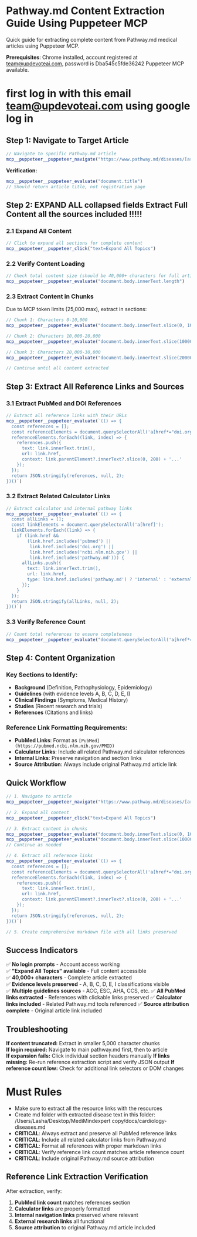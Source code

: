 
# Pathway.md Content Extraction Guide Using Puppeteer MCP

Quick guide for extracting complete content from Pathway.md medical articles using Puppeteer MCP. 

**Prerequisites**: Chrome installed, account registered at team@updevoteai.com, password is Dba545c5fde36242 Puppeteer MCP available.

# first log in with this email team@updevoteai.com using google log in 

## Step 1: Navigate to Target Article

```javascript
// Navigate to specific Pathway.md article
mcp__puppeteer__puppeteer_navigate("https://www.pathway.md/diseases/[article-id]")
```

**Verification:**
```javascript
mcp__puppeteer__puppeteer_evaluate("document.title")
// Should return article title, not registration page
```

## Step 2: EXPAND ALL collapsed fields Extract Full Content all the sources included !!!!!

### 2.1 Expand All Content

```javascript
// Click to expand all sections for complete content
mcp__puppeteer__puppeteer_click("text=Expand All Topics")
```

### 2.2 Verify Content Loading

```javascript
// Check total content size (should be 40,000+ characters for full articles)
mcp__puppeteer__puppeteer_evaluate("document.body.innerText.length")
```

### 2.3 Extract Content in Chunks

Due to MCP token limits (25,000 max), extract in sections:

```javascript
// Chunk 1: Characters 0-10,000
mcp__puppeteer__puppeteer_evaluate("document.body.innerText.slice(0, 10000)")

// Chunk 2: Characters 10,000-20,000  
mcp__puppeteer__puppeteer_evaluate("document.body.innerText.slice(10000, 20000)")

// Chunk 3: Characters 20,000-30,000
mcp__puppeteer__puppeteer_evaluate("document.body.innerText.slice(20000, 30000)")

// Continue until all content extracted
```

## Step 3: Extract All Reference Links and Sources

### 3.1 Extract PubMed and DOI References

```javascript
// Extract all reference links with their URLs
mcp__puppeteer__puppeteer_evaluate(`(() => {
  const references = [];
  const referenceElements = document.querySelectorAll('a[href*="doi.org"], a[href*="pubmed"], a[href*="ncbi.nlm.nih.gov"], a[href*="Open"]');
  referenceElements.forEach((link, index) => {
    references.push({
      text: link.innerText.trim(),
      url: link.href,
      context: link.parentElement?.innerText?.slice(0, 200) + '...'
    });
  });
  return JSON.stringify(references, null, 2);
})()`)
```

### 3.2 Extract Related Calculator Links

```javascript
// Extract calculator and internal pathway links
mcp__puppeteer__puppeteer_evaluate(`(() => {
  const allLinks = [];
  const linkElements = document.querySelectorAll('a[href]');
  linkElements.forEach((link) => {
    if (link.href && 
        (link.href.includes('pubmed') || 
         link.href.includes('doi.org') || 
         link.href.includes('ncbi.nlm.nih.gov') ||
         link.href.includes('pathway.md'))) {
      allLinks.push({
        text: link.innerText.trim(),
        url: link.href,
        type: link.href.includes('pathway.md') ? 'internal' : 'external'
      });
    }
  });
  return JSON.stringify(allLinks, null, 2);
})()`)
```

### 3.3 Verify Reference Count

```javascript
// Count total references to ensure completeness
mcp__puppeteer__puppeteer_evaluate("document.querySelectorAll('a[href*=\"pubmed\"], a[href*=\"doi.org\"]').length")
```

## Step 4: Content Organization

### Key Sections to Identify:
- **Background** (Definition, Pathophysiology, Epidemiology)
- **Guidelines** (with evidence levels A, B, C, D, E, I)
- **Clinical Findings** (Symptoms, Medical History) 
- **Studies** (Recent research and trials)
- **References** (Citations and links)

### Reference Link Formatting Requirements:
- **PubMed Links**: Format as `[PubMed](https://pubmed.ncbi.nlm.nih.gov/PMID)`
- **Calculator Links**: Include all related Pathway.md calculator references
- **Internal Links**: Preserve navigation and section links
- **Source Attribution**: Always include original Pathway.md article link

## Quick Workflow

```javascript
// 1. Navigate to article
mcp__puppeteer__puppeteer_navigate("https://www.pathway.md/diseases/[article-id]")

// 2. Expand all content
mcp__puppeteer__puppeteer_click("text=Expand All Topics")

// 3. Extract content in chunks
mcp__puppeteer__puppeteer_evaluate("document.body.innerText.slice(0, 10000)")
mcp__puppeteer__puppeteer_evaluate("document.body.innerText.slice(10000, 20000)")
// Continue as needed

// 4. Extract all reference links
mcp__puppeteer__puppeteer_evaluate(`(() => {
  const references = [];
  const referenceElements = document.querySelectorAll('a[href*="doi.org"], a[href*="pubmed"], a[href*="ncbi.nlm.nih.gov"], a[href*="Open"]');
  referenceElements.forEach((link, index) => {
    references.push({
      text: link.innerText.trim(),
      url: link.href,
      context: link.parentElement?.innerText?.slice(0, 200) + '...'
    });
  });
  return JSON.stringify(references, null, 2);
})()`)

// 5. Create comprehensive markdown file with all links preserved
```

## Success Indicators

✅ **No login prompts** - Account access working  
✅ **"Expand All Topics" available** - Full content accessible  
✅ **40,000+ characters** - Complete article extracted  
✅ **Evidence levels preserved** - A, B, C, D, E, I classifications visible  
✅ **Multiple guidelines sources** - ACC, ESC, AHA, CCS, etc.
✅ **All PubMed links extracted** - References with clickable links preserved
✅ **Calculator links included** - Related Pathway.md tools referenced
✅ **Source attribution complete** - Original article link included

## Troubleshooting

**If content truncated:** Extract in smaller 5,000 character chunks  
**If login required:** Navigate to main pathway.md first, then to article  
**If expansion fails:** Click individual section headers manually
**If links missing:** Re-run reference extraction script and verify JSON output
**If reference count low:** Check for additional link selectors or DOM changes

# Must Rules
- Make sure to extract all the resource links with the resources
- Create md folder with extracted disease text in this folder: /Users/Lasha/Desktop/MediMindexpert copy/docs/cardiology-diseases.md
- **CRITICAL**: Always extract and preserve all PubMed reference links
- **CRITICAL**: Include all related calculator links from Pathway.md
- **CRITICAL**: Format all references with proper markdown links
- **CRITICAL**: Verify reference link count matches article reference count
- **CRITICAL**: Include original Pathway.md source attribution

## Reference Link Extraction Verification

After extraction, verify:
1. **PubMed link count** matches references section
2. **Calculator links** are properly formatted
3. **Internal navigation links** preserved where relevant
4. **External research links** all functional
5. **Source attribution** to original Pathway.md article included
